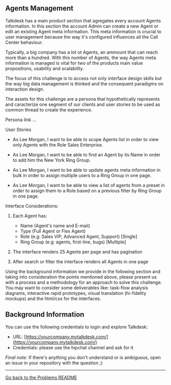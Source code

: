 ## Agents Management

Talkdesk has a main product section that agregates every account Agents information. In this section the account Admin can create a new Agent or edit an existing Agent meta information. This meta information is crucial to user management because the way it's configured influences all the Call Center behaviour.
	
Typically, a big company has a lot ot Agents, an ammount that can reach more than a hundred. With this number of Agents, the way Agents meta information is managed is vital for two of the products main value propositions, usability and scalability.
	
The focus of this challenge is to access not only interface design skills but the way big data management is thinked and the consequent paradigms on interaction design.
	
The assets for this challenge are a persona that hypothetically represents and caracterize one segment of our clients and user stories to be used as common thread to create the experience.  
	
Persona link ...
	
User Stories	
	
- As Lee Morgan, I want to be able to scope Agents list in order to view only Agents with the Role Sales Enterprise.

- As Lee Morgan, I want to be able to find an Agent by its Name in order to add him the New York Ring Group.  

- As Lee Morgan, I want to be able to update agents meta information in bulk in order to assign multiple users to a Ring Group in one page.

- As Lee Morgan, I want to be able to view a list of agents from a preset in order to assign them to a Role based on a previous filter by Ring Group in one page.

Interface Considerations:

1) Each Agent has:

	- Name (Agent's name and E-mail)
	- Type (Full Agent or Flex Agent)
	- Role (e.g: Sales VIP, Advanced Agent, Support) [Single]
	- Ring Group (e.g: agents, first-line, bugs) [Multiple]

2) The interface renders 25 Agents per page and has pagination

3) After search or filter the interface renders all Agents in one page

Using the background information we provide in the following section and taking into consideration the points mentioned above, please present us with a process and a methodology for an approach to solve this challenge. You may want to consider some deliverables like: task-flow analysis diagrams, interactive rapid prototypes, visual translation (hi-fidelity mockups) and the html/css for the interfaces.   

## Background Information

You can use the following credentials to login and explore Talkdesk:

- URL: [https://yourcompany.mytalkdesk.com/](https://yourcompany.mytalkdesk.com/)
- Credentials: please use the hipchat channel and ask for it

*Final note*: If there's anything you don't understand or is ambiguous, open an issue in your repository with the question ;) 

---

[Go back to the Problems README](README.md)
